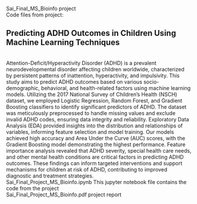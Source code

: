 Sai_Final_MS_Bioinfo project <br/>
Code files from project: <h2> Predicting ADHD Outcomes in Children Using Machine Learning Techniques </h2> <br/>
Attention-Deficit/Hyperactivity Disorder (ADHD) is a prevalent neurodevelopmental disorder affecting children worldwide, characterized by persistent patterns of inattention, hyperactivity, and impulsivity. This study aims to predict ADHD outcomes based on various socio-demographic, behavioral, and health-related factors using machine learning models. Utilizing the 2017 National Survey of Children’s Health (NSCH) dataset, we employed Logistic Regression, Random Forest, and Gradient Boosting classifiers to identify significant predictors of ADHD. The dataset was meticulously preprocessed to handle missing values and exclude invalid ADHD codes, ensuring data integrity and reliability. Exploratory Data Analysis (EDA) provided insights into the distribution and relationships of variables, informing feature selection and model training. Our models achieved high accuracy and Area Under the Curve (AUC) scores, with the Gradient Boosting model demonstrating the highest performance. Feature importance analysis revealed that ADHD severity, special health care needs, and other mental health conditions are critical factors in predicting ADHD outcomes. These findings can inform targeted interventions and support mechanisms for children at risk of ADHD, contributing to improved diagnostic and treatment strategies. <br/>
Sai_Final_Project_MS_Bioinfo.ipynb This jupyter notebook file contains the code from the project  <br/>
Sai_Final_Project_MS_Bioinfo.pdf project report <br/>

